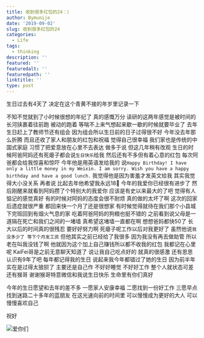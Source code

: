 ```yaml
---
title: 收到很多红包的24：）
author: Bymunije
date: '2019-09-02'
slug: 收到很多红包的24
categories:
  - Life
tags:
  - thinking
description: ''
featured: ''
featuredalt: ''
featuredpath: ''
linktitle: ''
type: post
---
```


生日过去有4天了 决定在这个青黄不接的年岁里记录一下

不知不觉就到了小时候很想的年纪了 真的感慨万分 读研的这两年感觉是被时间的长河挟裹着往前跑 被动的跑着 等喘不上来气想起来歇一歇的时候就要毕业了 去年生日赶上了教师节还有组会 因为组会所以生日前的日子过得很不好 今年没去年那么折腾 而且还收了家人和朋友的红包和祝福  觉得自己很幸福 我们家也是传统的中国式家庭 习惯了把爱意放在心里不去表达 做多于说 但这几年稍有改观 生日的时候阿爸阿妈还有死瘪子都会说`生日快乐`给我 然后还有不多但有着心意的红包 每次阿爸都会给我惊喜和惊吓  今年他是用英语发给我的  说`Happy Birthday! I have only a little money in my Weixin. I am sorry. Wish you have a happy birthday and have a good lunch.` 我觉得他是因为害羞才发英文给我 其实我觉得大小没关系 再者说 比起去年他希望我永远18🤔  今年的我爱你已经很有进步了 然后刚醒来就看到阿妈攒了个特别大的我爱你 应该是有史以来最大的了吧  觉得有人惦记的感觉真好 有的时候对阿妈的态度会很不耐烦 真的做的太坏了啊 这次的回家后遗症就很严重 都回来快一个月了还是很想家 有时候觉得就待在我们那个小县城 下完班回到有烟火气息的家 吃着阿爸阿妈的狗粮也挺不错的  之前看到说父母是一道隔在死亡和我们之间的一堵墙 真希望这堵墙一直都在啊 想想爸妈都快50了 长大以后的时间真的很残忍 要好好努力啊 死瘪子呢工作以后对我更好了 虽然他说`我没多少了 等下个月发工资` 但他其实之前已经给了我很多 因为我没有再去做助管 所以老在叫我没钱了啊 他就因为这个加上自己赚钱所以都不收我的红包 我都记在心里呢 KaiFei哥是之前无意聊天知道了 说让我自己吃点好的 就真的很感激 还有思思 认识有9年了吧 每年都记得我的生日 说起来我今年都错过了她的生日 因为前半年实在是过得太狼狈了 主要还是自己作 不好好睡觉 不好好工作 整个人就状态可差 还有猴哥 谢谢猴哥特意微信和我说生日快乐 生命里有你们真好

今年的生日愿望和去年的差不多 一愿家人安康幸福 二愿找到一份好工作 三愿早点找到迷路二十多年的蓝朋友 在这光速向前的时间里 可以慢慢成为更好的大人 可以慢慢喜欢自己

祝好

![爱你们](/blog/2019-09-02-收到很多红包的24_files/IMG_20190914_131744.jpg)



